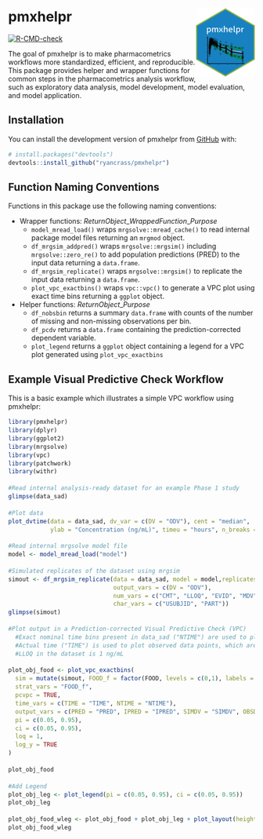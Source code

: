 
<!-- README.md is generated from README.Rmd. Please edit that file -->

# pmxhelpr <a href="https://ryancrass.github.io/pmxhelpr/"><img src="man/figures/logo.png" align="right" height="139" alt="pmxhelpr website" /></a>

<!-- badges: start -->

[![R-CMD-check](https://github.com/ryancrass/pmxhelpr/actions/workflows/R-CMD-check.yaml/badge.svg)](https://github.com/ryancrass/pmxhelpr/actions/workflows/R-CMD-check.yaml)
<!-- badges: end -->

The goal of pmxhelpr is to make pharmacometrics workflows more
standardized, efficient, and reproducible. This package provides helper
and wrapper functions for common steps in the pharmacometrics analysis
workflow, such as exploratory data analysis, model development, model
evaluation, and model application.

## Installation

You can install the development version of pmxhelpr from
[GitHub](https://github.com/) with:

``` r
# install.packages("devtools")
devtools::install_github("ryancrass/pmxhelpr")
```

## Function Naming Conventions

Functions in this package use the following naming conventions:

- Wrapper functions: *ReturnObject*\_*WrappedFunction*\_*Purpose*
  - `model_mread_load()` wraps `mrgsolve::mread_cache()` to read
    internal package model files returning an `mrgmod` object.
  - `df_mrgsim_addpred()` wraps `mrgsolve::mrgsim()` including
    `mrgsolve::zero_re()` to add population predictions (PRED) to the
    input data returning a `data.frame`.
  - `df_mrgsim_replicate()` wraps `mrgsolve::mrgsim()` to replicate the
    input data returning a `data.frame`.
  - `plot_vpc_exactbins()` wraps `vpc::vpc()` to generate a VPC plot
    using exact time bins returning a `ggplot` object.
- Helper functions: *ReturnObject*\_*Purpose*
  - `df_nobsbin` returns a summary `data.frame` with counts of the
    number of missing and non-missing observations per bin.
  - `df_pcdv` returns a `data.frame` containing the prediction-corrected
    dependent variable.
  - `plot_legend` returns a `ggplot` object containing a legend for a
    VPC plot generated using `plot_vpc_exactbins`

## Example Visual Predictive Check Workflow

This is a basic example which illustrates a simple VPC workflow using
pmxhelpr:

``` r
library(pmxhelpr)
library(dplyr)
library(ggplot2)
library(mrgsolve)
library(vpc)
library(patchwork)
library(withr)

#Read internal analysis-ready dataset for an example Phase 1 study
glimpse(data_sad)

#Plot data 
plot_dvtime(data = data_sad, dv_var = c(DV = "ODV"), cent = "median", 
            ylab = "Concentration (ng/mL)", timeu = "hours", n_breaks = 10)

#Read internal mrgsolve model file
model <- model_mread_load("model")

#Simulated replicates of the dataset using mrgsim 
simout <- df_mrgsim_replicate(data = data_sad, model = model,replicates = 100,
                              output_vars = c(DV = "ODV"),
                              num_vars = c("CMT", "LLOQ", "EVID", "MDV", "WTBL", "FOOD"),
                              char_vars = c("USUBJID", "PART"))
glimpse(simout)

#Plot output in a Prediction-corrected Visual Predictive Check (VPC)
  #Exact nominal time bins present in data_sad ("NTIME") are used to plot summary statistics
  #Actual time ("TIME") is used to plot observed data points, which are also prediction-corrected if pcvpc=TRUE
  #LLOQ in the dataset is 1 ng/mL
  
plot_obj_food <- plot_vpc_exactbins(
  sim = mutate(simout, FOOD_f = factor(FOOD, levels = c(0,1), labels = c("Fasted", "Fed"))), 
  strat_vars = "FOOD_f",
  pcvpc = TRUE,
  time_vars = c(TIME = "TIME", NTIME = "NTIME"),
  output_vars = c(PRED = "PRED", IPRED = "IPRED", SIMDV = "SIMDV", OBSDV = "OBSDV"),
  pi = c(0.05, 0.95),
  ci = c(0.05, 0.95),
  loq = 1,
  log_y = TRUE
)

plot_obj_food

#Add Legend
plot_obj_leg <- plot_legend(pi = c(0.05, 0.95), ci = c(0.05, 0.95))
plot_obj_leg

plot_obj_food_wleg <- plot_obj_food + plot_obj_leg + plot_layout(heights = c(2,1))
plot_obj_food_wleg
```
